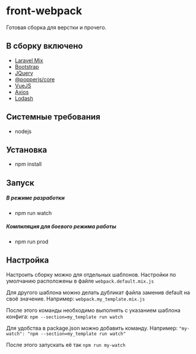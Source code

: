 # front-webpack

Готовая сборка для верстки и прочего.

## В сборку включено

- [Laravel Mix](https://laravel-mix.com/)
- [Bootstrap](https://getbootstrap.com/)
- [JQuery](http://jquery.com/)
- [@popperjs/core](https://popper.js.org/)
- [VueJS](https://vuejs.org)
- [Axios](https://github.com/axios/axios)
- [Lodash](https://lodash.com/)

## Системные требования

- nodejs

## Установка

- npm install

## Запуск

##### В режиме разработки

- npm run watch

##### Компиляция для боевого режима работы

- npm run prod

## Настройка

Настроить сборку можно для отдельных шаблонов. Настройки по умолчанию расположены в файле `webpack.default.mix.js`

Для другого шаблона можно делать дубликат файла заменив default на своё значение. Например: `webpack.my_template.mix.js`

После этого команды необходимо выполнять с указанием шаблона конфига: `npm --section=my_template run watch`

Для удобства в package.json можно добавить команду. Например: `"my-watch": "npm --section=my_template run watch"`

После этого запускать её так `npm run my-watch`
